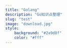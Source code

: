 ```yaml
---
title: "Golang"
description: "Go知识点整理"
slug: "test"
image: "download.jpg"
style:
    background: "#2a9d8f"
    color: "#fff"
---
```

